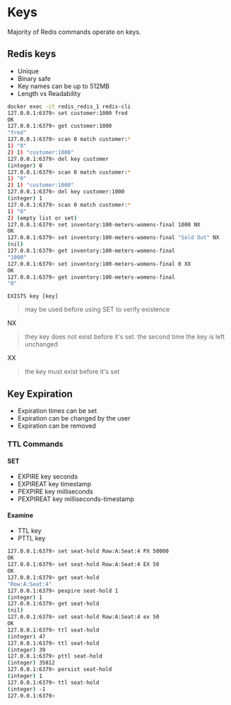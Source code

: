 # Keys

Majority of Redis commands operate on keys.

## Redis keys

* Unique
* Binary safe
* Key names can be up to 512MB
* Length vs Readability

```bash
docker exec -it redis_redis_1 redis-cli
127.0.0.1:6379> set customer:1000 fred
OK
127.0.0.1:6379> get customer:1000
"fred"
127.0.0.1:6379> scan 0 match customer:*
1) "0"
2) 1) "customer:1000"
127.0.0.1:6379> del key customer
(integer) 0
127.0.0.1:6379> scan 0 match customer:*
1) "0"
2) 1) "customer:1000"
127.0.0.1:6379> del key customer:1000
(integer) 1
127.0.0.1:6379> scan 0 match customer:*
1) "0"
2) (empty list or set)
127.0.0.1:6379> set inventory:100-meters-womens-final 1000 NX
OK
127.0.0.1:6379> set inventory:100-meters-womens-final "Sold Out" NX
(nil)
127.0.0.1:6379> get inventory:100-meters-womens-final
"1000"
127.0.0.1:6379> set inventory:100-meters-womens-final 0 XX
OK
127.0.0.1:6379> get inventory:100-meters-womens-final
"0"
```

```EXISTS key [key]```
> may be used before using SET to verify existence

NX
> they key does not exist before it's set.
> the second time the key is left unchanged

XX
>the key must exist before it's set

## Key Expiration

* Expiration times can be set
* Expiration can be changed by the user
* Expiration can be removed

### TTL Commands

#### SET

* EXPIRE key seconds
* EXPIREAT key timestamp
* PEXPIRE key milliseconds
* PEXPIREAT key milliseconds-timestamp

#### Examine

* TTL key
* PTTL key

```bash
127.0.0.1:6379> set seat-hold Row:A:Seat:4 PX 50000
OK
127.0.0.1:6379> set seat-hold Row:A:Seat:4 EX 50
OK
127.0.0.1:6379> get seat-hold
"Row:A:Seat:4"
127.0.0.1:6379> pexpire seat-hold 1
(integer) 1
127.0.0.1:6379> get seat-hold
(nil)
127.0.0.1:6379> set seat-hold Row:A:Seat:4 ex 50
OK
127.0.0.1:6379> ttl seat-hold
(integer) 47
127.0.0.1:6379> ttl seat-hold
(integer) 39
127.0.0.1:6379> pttl seat-hold
(integer) 35812
127.0.0.1:6379> persist seat-hold
(integer) 1
127.0.0.1:6379> ttl seat-hold
(integer) -1
127.0.0.1:6379>
```